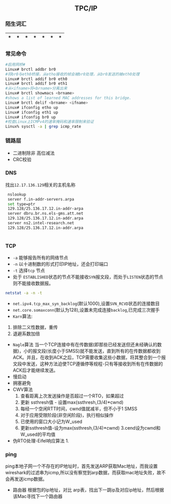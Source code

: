 ## <center>TPC/IP</center>
### 陌生词汇
 |*|*|*|*|*|*|*
 |-|-|-|-|-|-|-
### 常见命令
```sh
#启用网桥#
Linux# brctl addbr br0
#将br0与eth0桥接，从etho接收的帧会被br0处理，从br0发送的被eth0处理
Linux# brctl addif br0 eth0
Linux# brctl addif br0 eth1
#从<ifname>将<brname>分离出来
Linux# brctl showmacs <brname>
#shows a list of learned MAC addresses for this bridge.
Linux# brctl delif <brname> <ifname>
Linux# ifconfig etho up
Linux# ifconfig eth1 up
Linux# ifconfig br0 up
#检查Linux上ICMPv4的速率掩码和速率限制来验证
Linux% sysctl -a | grep icmp_rate
```
### 链路层
* 二进制除非 高位减法
* CRC校验
### DNS
找出`12.17.136.129`相关的主机名称
```sh
 nslookup
 server f.in-addr-servers.arpa
 set type=ptr
 129.128/25.136.17.12.in-addr-arpa
 server dbru.br.ns.els-gms.att.net
 129.128/25.136.17.12.in-addr.arpa
 server ns2.intel-research.net
 129.128/25.136.17.12.in-addr.arpa
 
```
### TCP
* `-a` 能够报告所有的网络节点
* `-n` 以十进制数的形式打印IP地址，还会打印端口
* `-t` 选择`tcp` 节点
* 处于 `ESTABLISHED`状态的节点不能接收`SYN`报文段，而处于`LISTEN`状态的节点则不能接收数据报。
```sh
netstat -a -n -t
```
* `net.ipv4.tcp_max_syn_backlog`(默认1000),设置`SVN_RCVD`状态的连接数目
* `net.core.somaxconn`(默认为128),设置未完成连接`backlog`,已完成三次握手
* `Karn`算法:
 1. 排除二义性数据，重传
 2. 退避系数加倍
* `Nagle`算法
  当一个TCP连接中有在传数据(即那些已经发送但还未经确认的数据)，小的报文段(长度小于SMSS)就不能发送，直到所有的在传数据都收到ACK。并且，在收到ACK之后，TCP需要收集这些小数据，将其整合到一个报文段中发送，这种方法迫使TCP遵循停等规程-只有等接收到所有在传数据的ACK后才能继续发送。
* 慢启动
* 拥塞避免
* CWV算法
  1. 查看距离上次发送操作是否超过一个RTO，如果超过
  2. 更新 ssthresh值 - 设置max(ssthresh,(3/4)*cwnd)
  3. 每经一个空闲RTT时间，cwnd值就减半，但不小于1 SMSS
  4. 对于应用受限阶段(非空闲阶段)，执行相似操作
    1. 已使用的窗口大小记为W_used
    2. 更新ssthresh值-设为max(ssthresh,(3/4)*cwnd)
    3.cend设为cwnd和W_used的平均值
* 伪RTO处理-Eifel响应算法
  1. 
### ping
 ping本地子网一个不存在的IP地址时，首先发送ARP获取Mac地址，而我设置wireshark的过滤串为icmp,所以没有察觉到arp数据，而获取mac地址失败，故不会再发送icmp数据。
* 路由器 根据包的ip地址，对比 arp表，找出下一跳ip及对应ip地址，然后根据该Mac寻找下一个路由器
